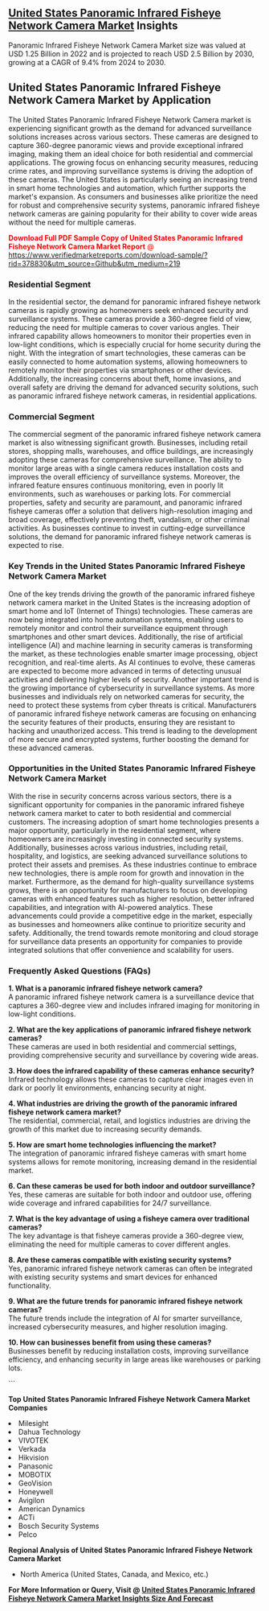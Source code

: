 <h2><a href="https://www.verifiedmarketreports.com/download-sample/?rid=378830&amp;utm_source=Github&amp;utm_medium=219" target="_blank">United States Panoramic Infrared Fisheye Network Camera Market</a> Insights</h2><p>Panoramic Infrared Fisheye Network Camera Market size was valued at USD 1.25 Billion in 2022 and is projected to reach USD 2.5 Billion by 2030, growing at a CAGR of 9.4% from 2024 to 2030.</p><p> <h2>United States Panoramic Infrared Fisheye Network Camera Market by Application</h2> <p>The United States Panoramic Infrared Fisheye Network Camera market is experiencing significant growth as the demand for advanced surveillance solutions increases across various sectors. These cameras are designed to capture 360-degree panoramic views and provide exceptional infrared imaging, making them an ideal choice for both residential and commercial applications. The growing focus on enhancing security measures, reducing crime rates, and improving surveillance systems is driving the adoption of these cameras. The United States is particularly seeing an increasing trend in smart home technologies and automation, which further supports the market's expansion. As consumers and businesses alike prioritize the need for robust and comprehensive security systems, panoramic infrared fisheye network cameras are gaining popularity for their ability to cover wide areas without the need for multiple cameras. <p><span class=""><span style="color: #ff0000;"><strong>Download Full PDF Sample Copy of United States Panoramic Infrared Fisheye Network Camera Market Report</strong> @ </span><a href="https://www.verifiedmarketreports.com/download-sample/?rid=378830&amp;utm_source=Github&amp;utm_medium=219" target="_blank">https://www.verifiedmarketreports.com/download-sample/?rid=378830&amp;utm_source=Github&amp;utm_medium=219</a></span></p></p> <h3>Residential Segment</h3> <p>In the residential sector, the demand for panoramic infrared fisheye network cameras is rapidly growing as homeowners seek enhanced security and surveillance systems. These cameras provide a 360-degree field of view, reducing the need for multiple cameras to cover various angles. Their infrared capability allows homeowners to monitor their properties even in low-light conditions, which is especially crucial for home security during the night. With the integration of smart technologies, these cameras can be easily connected to home automation systems, allowing homeowners to remotely monitor their properties via smartphones or other devices. Additionally, the increasing concerns about theft, home invasions, and overall safety are driving the demand for advanced security solutions, such as panoramic infrared fisheye network cameras, in residential applications. <h3>Commercial Segment</h3> <p>The commercial segment of the panoramic infrared fisheye network camera market is also witnessing significant growth. Businesses, including retail stores, shopping malls, warehouses, and office buildings, are increasingly adopting these cameras for comprehensive surveillance. The ability to monitor large areas with a single camera reduces installation costs and improves the overall efficiency of surveillance systems. Moreover, the infrared feature ensures continuous monitoring, even in poorly lit environments, such as warehouses or parking lots. For commercial properties, safety and security are paramount, and panoramic infrared fisheye cameras offer a solution that delivers high-resolution imaging and broad coverage, effectively preventing theft, vandalism, or other criminal activities. As businesses continue to invest in cutting-edge surveillance solutions, the demand for panoramic infrared fisheye network cameras is expected to rise. <h3>Key Trends in the United States Panoramic Infrared Fisheye Network Camera Market</h3> <p>One of the key trends driving the growth of the panoramic infrared fisheye network camera market in the United States is the increasing adoption of smart home and IoT (Internet of Things) technologies. These cameras are now being integrated into home automation systems, enabling users to remotely monitor and control their surveillance equipment through smartphones and other smart devices. Additionally, the rise of artificial intelligence (AI) and machine learning in security cameras is transforming the market, as these technologies enable smarter image processing, object recognition, and real-time alerts. As AI continues to evolve, these cameras are expected to become more advanced in terms of detecting unusual activities and delivering higher levels of security. Another important trend is the growing importance of cybersecurity in surveillance systems. As more businesses and individuals rely on networked cameras for security, the need to protect these systems from cyber threats is critical. Manufacturers of panoramic infrared fisheye network cameras are focusing on enhancing the security features of their products, ensuring they are resistant to hacking and unauthorized access. This trend is leading to the development of more secure and encrypted systems, further boosting the demand for these advanced cameras. <h3>Opportunities in the United States Panoramic Infrared Fisheye Network Camera Market</h3> <p>With the rise in security concerns across various sectors, there is a significant opportunity for companies in the panoramic infrared fisheye network camera market to cater to both residential and commercial customers. The increasing adoption of smart home technologies presents a major opportunity, particularly in the residential segment, where homeowners are increasingly investing in connected security systems. Additionally, businesses across various industries, including retail, hospitality, and logistics, are seeking advanced surveillance solutions to protect their assets and premises. As these industries continue to embrace new technologies, there is ample room for growth and innovation in the market. Furthermore, as the demand for high-quality surveillance systems grows, there is an opportunity for manufacturers to focus on developing cameras with enhanced features such as higher resolution, better infrared capabilities, and integration with AI-powered analytics. These advancements could provide a competitive edge in the market, especially as businesses and homeowners alike continue to prioritize security and safety. Additionally, the trend towards remote monitoring and cloud storage for surveillance data presents an opportunity for companies to provide integrated solutions that offer convenience and scalability for users. <h3>Frequently Asked Questions (FAQs)</h3> <p><strong>1. What is a panoramic infrared fisheye network camera?</strong><br> A panoramic infrared fisheye network camera is a surveillance device that captures a 360-degree view and includes infrared imaging for monitoring in low-light conditions.</p> <p><strong>2. What are the key applications of panoramic infrared fisheye network cameras?</strong><br> These cameras are used in both residential and commercial settings, providing comprehensive security and surveillance by covering wide areas.</p> <p><strong>3. How does the infrared capability of these cameras enhance security?</strong><br> Infrared technology allows these cameras to capture clear images even in dark or poorly lit environments, enhancing security at night.</p> <p><strong>4. What industries are driving the growth of the panoramic infrared fisheye network camera market?</strong><br> The residential, commercial, retail, and logistics industries are driving the growth of this market due to increasing security demands.</p> <p><strong>5. How are smart home technologies influencing the market?</strong><br> The integration of panoramic infrared fisheye cameras with smart home systems allows for remote monitoring, increasing demand in the residential market.</p> <p><strong>6. Can these cameras be used for both indoor and outdoor surveillance?</strong><br> Yes, these cameras are suitable for both indoor and outdoor use, offering wide coverage and infrared capabilities for 24/7 surveillance.</p> <p><strong>7. What is the key advantage of using a fisheye camera over traditional cameras?</strong><br> The key advantage is that fisheye cameras provide a 360-degree view, eliminating the need for multiple cameras to cover different angles.</p> <p><strong>8. Are these cameras compatible with existing security systems?</strong><br> Yes, panoramic infrared fisheye network cameras can often be integrated with existing security systems and smart devices for enhanced functionality.</p> <p><strong>9. What are the future trends for panoramic infrared fisheye network cameras?</strong><br> The future trends include the integration of AI for smarter surveillance, increased cybersecurity measures, and higher resolution imaging.</p> <p><strong>10. How can businesses benefit from using these cameras?</strong><br> Businesses benefit by reducing installation costs, improving surveillance efficiency, and enhancing security in large areas like warehouses or parking lots.</p> ```</p><p><strong>Top United States Panoramic Infrared Fisheye Network Camera Market Companies</strong></p><div data-test-id=""><p><li>Milesight</li><li> Dahua Technology</li><li> VIVOTEK</li><li> Verkada</li><li> Hikvision</li><li> Panasonic</li><li> MOBOTIX</li><li> GeoVision</li><li> Honeywell</li><li> Avigilon</li><li> American Dynamics</li><li> ACTi</li><li> Bosch Security Systems</li><li> Pelco</li></p><div><strong>Regional Analysis of&nbsp;United States Panoramic Infrared Fisheye Network Camera Market</strong></div><ul><li dir="ltr"><p dir="ltr">North America&nbsp;(United States, Canada, and Mexico, etc.)</p></li></ul><p><strong>For More Information or Query, Visit @&nbsp;</strong><strong><a href="https://www.verifiedmarketreports.com/product/panoramic-infrared-fisheye-network-camera-market/?utm_source=Github&amp;utm_medium=219" target="_blank">United States Panoramic Infrared Fisheye Network Camera Market Insights Size And Forecast</a></strong></p></div>
